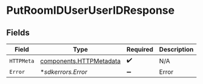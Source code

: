 # PutRoomIDUserUserIDResponse


## Fields

| Field                                                              | Type                                                               | Required                                                           | Description                                                        |
| ------------------------------------------------------------------ | ------------------------------------------------------------------ | ------------------------------------------------------------------ | ------------------------------------------------------------------ |
| `HTTPMeta`                                                         | [components.HTTPMetadata](../../models/components/httpmetadata.md) | :heavy_check_mark:                                                 | N/A                                                                |
| `Error`                                                            | **sdkerrors.Error*                                                 | :heavy_minus_sign:                                                 | Error                                                              |